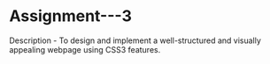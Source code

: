 # Assignment---3

Description - To design and implement a well-structured and visually appealing webpage
using CSS3 features.
